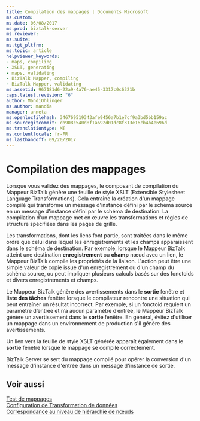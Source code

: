 ```yaml
---
title: Compilation des mappages | Documents Microsoft
ms.custom: 
ms.date: 06/08/2017
ms.prod: biztalk-server
ms.reviewer: 
ms.suite: 
ms.tgt_pltfrm: 
ms.topic: article
helpviewer_keywords:
- maps, compiling
- XSLT, generating
- maps, validating
- BizTalk Mapper, compiling
- BizTalk Mapper, validating
ms.assetid: 967181d6-22a9-4a76-ae45-3317c0c6321b
caps.latest.revision: "6"
author: MandiOhlinger
ms.author: mandia
manager: anneta
ms.openlocfilehash: 346769519343afe9456a7b1e7cf9a3bd5bb159ac
ms.sourcegitcommit: cb908c540d8f1a692d01dc8f313e16cb4b4e696d
ms.translationtype: MT
ms.contentlocale: fr-FR
ms.lasthandoff: 09/20/2017
---
```

# <a name="compiling-maps"></a>Compilation des mappages
Lorsque vous validez des mappages, le composant de compilation du Mappeur BizTalk génère une feuille de style XSLT (Extensible Stylesheet Language Transformations). Cela entraîne la création d'un mappage compilé qui transforme un message d'instance défini par le schéma source en un message d'instance défini par le schéma de destination. La compilation d'un mappage met en œuvre les transformations et règles de structure spécifiées dans les pages de grille.  
  
 Les transformations, dont les liens font partie, sont traitées dans le même ordre que celui dans lequel les enregistrements et les champs apparaissent dans le schéma de destination. Par exemple, lorsque le Mappeur BizTalk atteint une destination **enregistrement** ou **champ** nœud avec un lien, le Mappeur BizTalk compile les propriétés de la liaison. L'action peut être une simple valeur de copie issue d'un enregistrement ou d'un champ du schéma source, ou peut impliquer plusieurs calculs basés sur des fonctoids et divers enregistrements et champs.  
  
 Le Mappeur BizTalk génère des avertissements dans le **sortie** fenêtre et **liste des tâches** fenêtre lorsque le compilateur rencontre une situation qui peut entraîner un résultat incorrect. Par exemple, si un fonctoid requiert un paramètre d’entrée et n’a aucun paramètre d’entrée, le Mappeur BizTalk génère un avertissement dans le **sortie** fenêtre. En général, évitez d'utiliser un mappage dans un environnement de production s'il génère des avertissements.  
  
 Un lien vers la feuille de style XSLT générée apparaît également dans le **sortie** fenêtre lorsque le mappage se compile correctement.  
  
 BizTalk Server se sert du mappage compilé pour opérer la conversion d'un message d'instance d'entrée dans un message d'instance de sortie.  
  
## <a name="see-also"></a>Voir aussi  
 [Test de mappages](../core/testing-maps.md)   
 [Configuration de Transformation de données](../core/data-transformation-configuration.md)   
 [Correspondance au niveau de hiérarchie de nœuds](../core/node-hierarchy-level-matching.md)